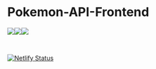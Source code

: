 # Pokemon-API-Frontend

<img src="https://img.icons8.com/color/48/000000/html-5--v1.png"/><img src="https://img.icons8.com/color/48/000000/css3.png"/><img src="https://img.icons8.com/color/48/000000/javascript--v2.png"/>

<br>

[![Netlify Status](https://api.netlify.com/api/v1/badges/8e655c50-ef35-4786-8593-a8cf09e17810/deploy-status)](https://app.netlify.com/sites/edvora-pokemon/deploys)
